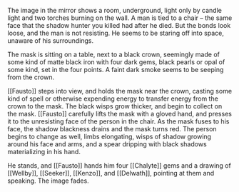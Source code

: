 The image in the mirror shows a room, underground, light only by candle light and two torches burning on the wall. A man is tied to a chair – the same face that the shadow hunter you killed had after he died. But the bonds look loose, and the man is not resisting. He seems to be staring off into space, unaware of his surroundings.

The mask is sitting on a table, next to a black crown, seemingly made of some kind of matte black iron with four dark gems, black pearls or opal of some kind, set in the four points. A faint dark smoke seems to be seeping from the crown.

[[Fausto]] steps into view, and holds the mask near the crown, casting some kind of spell or otherwise expending energy to transfer energy from the crown to the mask. The black wisps grow thicker, and begin to collect on the mask. [[Fausto]] carefully lifts the mask with a gloved hand, and presses it to the unresisting face of the person in the chair. As the mask fuses to his face, the shadow blackness drains and the mask turns red. The person begins to change as well, limbs elongating, wisps of shadow growing around his face and arms, and a spear dripping with black shadows materializing in his hand. 

He stands, and [[Fausto]] hands him four [[Chalyte]] gems and a drawing of [[Wellby]], [[Seeker]], [[Kenzo]], and [[Delwath]], pointing at them and speaking. The image fades.
